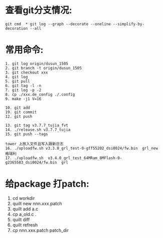 # 查看git分支情况:  
	git cmd  * git log --graph --decorate --oneline --simplify-by-decoration --all  

# 常用命令:  
	1. git log origin/dusun_1505  
	2. git branch -t origin/dusun_1505  
	3. git checkout xxx  
	4. git log  
	5. git pull  
	6. git tag -l -n  
	7. git log -p -2  
	8. cp ./xxx.de_config ./.config  
	9. make -j1 V=16  

	10. git add  
	19. git commit  
	12. git push  

	13. git tag v3.7.7_tujia_fvt  
	14. ./release.sh v3.7.7_tujia  
	15. git push --tags  

	tower 上放入文件且写入跟新日志  
	16. ./uploadfw.sh v3.3.8_grl_test-0-gff55202_dsi0024/fw.bin  grl_new 格瑞利  
	17. ./uploadfw.sh  v3.4.0_grl_test_64MRam_8MFlash-0-g2365583_dsi0024/fw.bin  grl  

# 给package 打patch:  
  1. cd workdir  
  2. quilt new nnn.xxx.patch  
  3. quilt add a.c  
  4. cp a_old.c .  
  5. quilt diff  
  6. quilt refresh  
  7. cp nnn.xxx.patch patch_dir 

